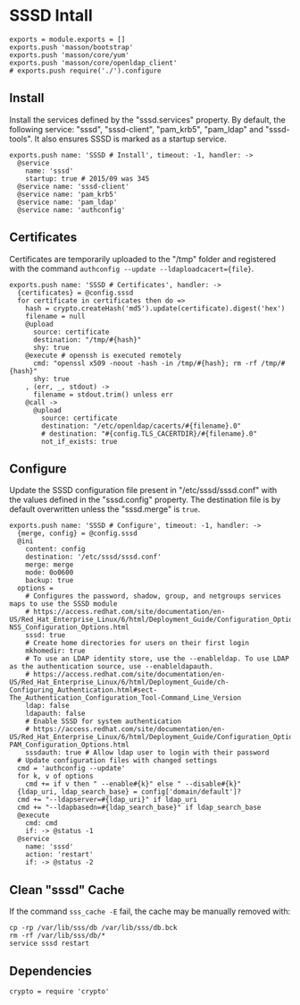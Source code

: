 
# SSSD Intall

    exports = module.exports = []
    exports.push 'masson/bootstrap'
    exports.push 'masson/core/yum'
    exports.push 'masson/core/openldap_client'
    # exports.push require('./').configure

## Install

Install the services defined by the "sssd.services" property. By default, the
following service: "sssd", "sssd-client", "pam\_krb5", "pam\_ldap" and
"sssd-tools". It also ensures SSSD is marked as a startup service.

    exports.push name: 'SSSD # Install', timeout: -1, handler: ->
      @service
        name: 'sssd'
        startup: true # 2015/09 was 345
      @service name: 'sssd-client'
      @service name: 'pam_krb5'
      @service name: 'pam_ldap'
      @service name: 'authconfig'

## Certificates

Certificates are temporarily uploaded to the "/tmp" folder and registered with
the command `authconfig --update --ldaploadcacert={file}`.

    exports.push name: 'SSSD # Certificates', handler: ->
      {certificates} = @config.sssd
      for certificate in certificates then do =>
        hash = crypto.createHash('md5').update(certificate).digest('hex')
        filename = null
        @upload
          source: certificate
          destination: "/tmp/#{hash}"
          shy: true
        @execute # openssh is executed remotely
          cmd: "openssl x509 -noout -hash -in /tmp/#{hash}; rm -rf /tmp/#{hash}"
          shy: true
        , (err, _, stdout) ->
          filename = stdout.trim() unless err
        @call ->
          @upload 
            source: certificate
            destination: "/etc/openldap/cacerts/#{filename}.0"
            # destination: "#{config.TLS_CACERTDIR}/#{filename}.0"
            not_if_exists: true


## Configure

Update the SSSD configuration file present in "/etc/sssd/sssd.conf" with the
values defined in the "sssd.config" property. The destination file is by
default overwritten unless the "sssd.merge" is `true`.

    exports.push name: 'SSSD # Configure', timeout: -1, handler: ->
      {merge, config} = @config.sssd
      @ini
        content: config
        destination: '/etc/sssd/sssd.conf'
        merge: merge
        mode: 0o0600
        backup: true
      options =
        # Configures the password, shadow, group, and netgroups services maps to use the SSSD module
        # https://access.redhat.com/site/documentation/en-US/Red_Hat_Enterprise_Linux/6/html/Deployment_Guide/Configuration_Options-NSS_Configuration_Options.html
        sssd: true
        # Create home directories for users on their first login
        mkhomedir: true
        # To use an LDAP identity store, use the --enableldap. To use LDAP as the authentication source, use --enableldapauth.
        # https://access.redhat.com/site/documentation/en-US/Red_Hat_Enterprise_Linux/6/html/Deployment_Guide/ch-Configuring_Authentication.html#sect-The_Authentication_Configuration_Tool-Command_Line_Version
        ldap: false
        ldapauth: false
        # Enable SSSD for system authentication
        # https://access.redhat.com/site/documentation/en-US/Red_Hat_Enterprise_Linux/6/html/Deployment_Guide/Configuration_Options-PAM_Configuration_Options.html
        sssdauth: true # Allow ldap user to login with their password
      # Update configuration files with changed settings
      cmd = 'authconfig --update'
      for k, v of options
        cmd += if v then " --enable#{k}" else " --disable#{k}"
      {ldap_uri, ldap_search_base} = config['domain/default']?
      cmd += "--ldapserver=#{ldap_uri}" if ldap_uri
      cmd += "--ldapbasedn=#{ldap_search_base}" if ldap_search_base
      @execute
        cmd: cmd
        if: -> @status -1
      @service
        name: 'sssd'
        action: 'restart'
        if: -> @status -2

## Clean "sssd" Cache

If the command `sss_cache -E` fail, the cache may be manually removed with:

```
cp -rp /var/lib/sss/db /var/lib/sss/db.bck
rm -rf /var/lib/sss/db/*
service sssd restart
```

## Dependencies

    crypto = require 'crypto'
